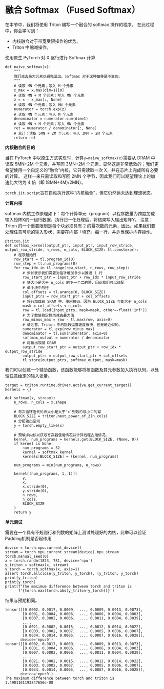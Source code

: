 # 融合 Softmax （Fused Softmax）
在本节中，我们将使用 Triton 编写一个融合的 softmax 操作的程序。
在此过程中，你会学习到：
- 内核融合对于带宽受限操作的优势。
- Triton 中缩减操作。


使用原生 PyTorch 对 X 逐行进行 Softmax 计算
```
def naive_softmax(x):
    """
    我们减去最大元素以避免溢出。Softmax 对于这种偏移是不变的。
    """
    # 读取 MN 个元素；写入 M 个元素
    x_max = x.max(dim=1)[0]
    # 读取 MN + M 个元素；写入 MN 个元素
    z = x - x_max[:, None]
    # 读取 MN 个元素；写入 MN 个元素
    numerator = torch.exp(z)
    # 读取 MN 个元素；写入 M 个元素
    denominator = numerator.sum(dim=1)
    # 读取 MN + M 个元素；写入 MN 个元素
    ret = numerator / denominator[:, None]
    # 总计：读取 5MN + 2M 个元素；写入 3MN + 2M 个元素
    return ret
```
**内核融合的目的**

当在 PyTorch 中以原生方式实现时，计算`y=naive_softmax(x)`需要从 DRAM 中读取 5MN+2M 个元素，并写回 3MN+2M 个元素。显然这是非常低效的；我们更希望使用一个自定义的“融合”内核，它只需读取一次 X，并在芯片上完成所有必要的计算。
这样一来只需读取和写回 2MN 个字节，因此我们可以期望理论上的加速比大约为 4 倍（即 (8MN+4M)/2MN）。

`torch.jit.script`旨在自动执行这种“内核融合”，但它仍然远未达到理想状态。

**计算内核**

softmax 内核工作原理如下：每个计算单元（program）以程序数量为跨度加载输入矩阵X的一组行数据，执行归一化处理后，将结果写入输出矩阵Y。
注意：Triton 的一个重要限制是每个块必须具有 2 的幂次数的元素，因此，如果我们要处理任意可能的输入形状，需要在内部「填充」每一行，并适当保护内存操作。

```
@triton.jit
def softmax_kernel(output_ptr, input_ptr, input_row_stride, output_row_stride, n_rows, n_cols, BLOCK_SIZE: tl.constexpr):
    # 程序起始行
    row_start = tl.program_id(0)
    row_step = tl.num_programs(0)
    for row_idx in tl.range(row_start, n_rows, row_step):
        # 步长表示我们需要对指针增加多少以推进 1 行
        row_start_ptr = input_ptr + row_idx * input_row_stride
        # 块大小是大于 n_cols 的下一个二的幂，因此我们可以适配
        # 单个块中的行
        col_offsets = tl.arange(0, BLOCK_SIZE)
        input_ptrs = row_start_ptr + col_offsets
        # 将行加载到 SRAM 中，使用掩码，因为 BLOCK_SIZE 可能大于 n_cols
        mask = col_offsets < n_cols
        row = tl.load(input_ptrs, mask=mask, other=-float('inf'))
        # 为了数值稳定性而减去最大值
        row_minus_max = row - tl.max(row, axis=0)
        # 请注意，Triton 中的指数运算速度很快，但是是近似的。
        numerator = tl.exp(row_minus_max)
        denominator = tl.sum(numerator, axis=0)
        softmax_output = numerator / denominator
        # 将输出写回 DRAM
        output_row_start_ptr = output_ptr + row_idx * output_row_stride
        output_ptrs = output_row_start_ptr + col_offsets
        tl.store(output_ptrs, softmax_output, mask=mask)
```
我们可以创建一个辅助函数，该函数能够将核函数及其元参数加入执行队列，以处理任意给定的输入张量。
```
target = triton.runtime.driver.active.get_current_target()
kernels = {}

def softmax(x, stream):
    n_rows, n_cols = x.shape

    # 每次循环迭代的块大小是大于`x`列数的最小二的幂
    BLOCK_SIZE = triton.next_power_of_2(n_cols)
    # 分配输出空间
    y = torch.empty_like(x)

    # 预编译内核以获取寄存器使用情况并计算线程占用情况。
    kernel, num_programs = kernels.get(BLOCK_SIZE, (None, 0))
    if kernel is None:
        num_programs = 32
        kernel = softmax_kernel
        kernels[BLOCK_SIZE] = (kernel, num_programs)

    num_programs = min(num_programs, n_rows)

    kernel[(num_programs, 1, 1)](
        y,
        x,
        x.stride(0),
        y.stride(0),
        n_rows,
        n_cols,
        BLOCK_SIZE
    )
    return y
```
**单元测试**

需要在一个具有不规则行和列数的矩阵上测试处理好的内核，此举可以验证Padding机制是否起作用

```
device = torch.npu.current_device()
stream = torch.npu.current_stream(device).npu_stream
torch.manual_seed(0)
x = torch.randn(1823, 781, device='npu')
y_triton = softmax(x, stream)
y_torch = torch.softmax(x, axis=1)
assert torch.allclose(y_triton, y_torch), (y_triton, y_torch)
print(y_triton)
print(y_torch)
print(f'The maximum difference between torch and triton is '
      f'{torch.max(torch.abs(y_triton-y_torch))}')
```
结果与预期相同。
```
tensor([[0.0002, 0.0017, 0.0009,  ..., 0.0009, 0.0013, 0.0073],
        [0.0001, 0.0004, 0.0006,  ..., 0.0006, 0.0004, 0.0003],
        [0.0007, 0.0002, 0.0006,  ..., 0.0011, 0.0004, 0.0039],
        ...,
        [0.0021, 0.0002, 0.0015,  ..., 0.0012, 0.0014, 0.0022],
        [0.0003, 0.0002, 0.0007,  ..., 0.0005, 0.0006, 0.0007],
        [0.0034, 0.0014, 0.0005,  ..., 0.0007, 0.0016, 0.0028]],
       device='npu:0')
tensor([[0.0002, 0.0017, 0.0009,  ..., 0.0009, 0.0013, 0.0073],
        [0.0001, 0.0004, 0.0006,  ..., 0.0006, 0.0004, 0.0003],
        [0.0007, 0.0002, 0.0006,  ..., 0.0011, 0.0004, 0.0039],
        ...,
        [0.0021, 0.0002, 0.0015,  ..., 0.0012, 0.0014, 0.0022],
        [0.0003, 0.0002, 0.0007,  ..., 0.0005, 0.0006, 0.0007],
        [0.0034, 0.0014, 0.0005,  ..., 0.0007, 0.0016, 0.0028]],
       device='npu:0')
The maximum difference between torch and triton is 1.4901161193847656e-08
```